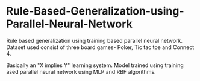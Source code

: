 # Rule-Based-Generalization-using-Parallel-Neural-Network
Rule based generalization using training based parallel neural network.
Dataset used consist of three board games- Poker, Tic tac toe and Connect 4.

Basically an "X implies Y" learning system. Model trained using training ased parallel neural network using MLP and RBF algorithms.
